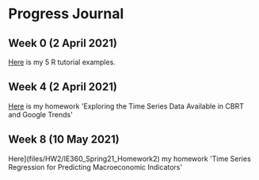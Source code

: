 # Progress Journal 

## Week 0 (2 April 2021)
[Here](files/IE360_Spring21_Homework0) is my 5 R tutorial examples.

## Week 4 (2 April 2021)
[Here](files/HW1/IE360_Spring21_Homework1) is my homework 'Exploring the Time Series Data Available in CBRT and Google Trends'

## Week 8 (10 May 2021)
Here](files/HW2/IE360_Spring21_Homework2) my homework 'Time Series Regression for Predicting Macroeconomic Indicators'
